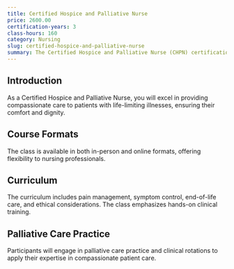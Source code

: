 ```yaml
---
title: Certified Hospice and Palliative Nurse
price: 2600.00
certification-years: 3
class-hours: 160
category: Nursing
slug: certified-hospice-and-palliative-nurse
summary: The Certified Hospice and Palliative Nurse (CHPN) certification is designed for nurses specializing in hospice and palliative care. This comprehensive class covers pain management, symptom control, and end-of-life care. It equips candidates with the skills needed to provide compassionate care to patients with life-limiting illnesses.
---
```


## Introduction

As a Certified Hospice and Palliative Nurse, you will excel in providing compassionate care to patients with life-limiting illnesses, ensuring their comfort and dignity.

## Course Formats

The class is available in both in-person and online formats, offering flexibility to nursing professionals.

## Curriculum

The curriculum includes pain management, symptom control, end-of-life care, and ethical considerations. The class emphasizes hands-on clinical training.

## Palliative Care Practice

Participants will engage in palliative care practice and clinical rotations to apply their expertise in compassionate patient care.

